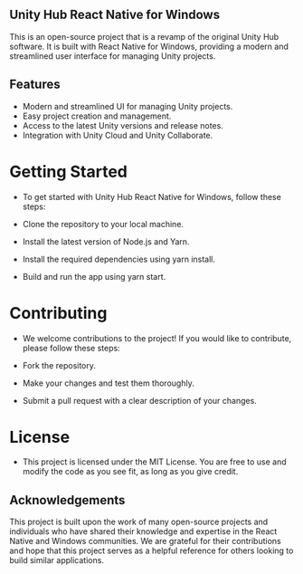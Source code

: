 ## Unity Hub React Native for Windows
This is an open-source project that is a revamp of the original Unity Hub software. It is built with React Native for Windows, providing a modern and streamlined user interface for managing Unity projects.

## Features
- Modern and streamlined UI for managing Unity projects.
- Easy project creation and management.
- Access to the latest Unity versions and release notes.
- Integration with Unity Cloud and Unity Collaborate.

# Getting Started
- To get started with Unity Hub React Native for Windows, follow these steps:

- Clone the repository to your local machine.
- Install the latest version of Node.js and Yarn.
- Install the required dependencies using yarn install.
- Build and run the app using yarn start.

# Contributing
- We welcome contributions to the project! If you would like to contribute, please follow these steps:

- Fork the repository.
- Make your changes and test them thoroughly.
- Submit a pull request with a clear description of your changes.

# License
- This project is licensed under the MIT License. You are free to use and modify the code as you see fit, as long as you give credit.

## Acknowledgements
This project is built upon the work of many open-source projects and individuals who have shared their knowledge and expertise in the React Native and Windows communities. We are grateful for their contributions and hope that this project serves as a helpful reference for others looking to build similar applications.



